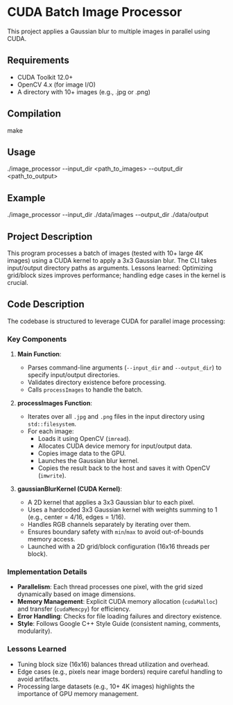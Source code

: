 # CUDA Batch Image Processor
This project applies a Gaussian blur to multiple images in parallel using CUDA.

## Requirements
- CUDA Toolkit 12.0+
- OpenCV 4.x (for image I/O)
- A directory with 10+ images (e.g., .jpg or .png)

## Compilation
make

## Usage
./image_processor --input_dir <path_to_images> --output_dir <path_to_output>

## Example
./image_processor --input_dir ./data/images --output_dir ./data/output

## Project Description
This program processes a batch of images (tested with 10+ large 4K images) using a CUDA kernel to apply a 3x3 Gaussian blur. The CLI takes input/output directory paths as arguments. Lessons learned: Optimizing grid/block sizes improves performance; handling edge cases in the kernel is crucial.

## Code Description
The codebase is structured to leverage CUDA for parallel image processing:

### Key Components
1. **Main Function**:
   - Parses command-line arguments (`--input_dir` and `--output_dir`) to specify input/output directories.
   - Validates directory existence before processing.
   - Calls `processImages` to handle the batch.

2. **processImages Function**:
   - Iterates over all `.jpg` and `.png` files in the input directory using `std::filesystem`.
   - For each image:
     - Loads it using OpenCV (`imread`).
     - Allocates CUDA device memory for input/output data.
     - Copies image data to the GPU.
     - Launches the Gaussian blur kernel.
     - Copies the result back to the host and saves it with OpenCV (`imwrite`).

3. **gaussianBlurKernel (CUDA Kernel)**:
   - A 2D kernel that applies a 3x3 Gaussian blur to each pixel.
   - Uses a hardcoded 3x3 Gaussian kernel with weights summing to 1 (e.g., center = 4/16, edges = 1/16).
   - Handles RGB channels separately by iterating over them.
   - Ensures boundary safety with `min`/`max` to avoid out-of-bounds memory access.
   - Launched with a 2D grid/block configuration (16x16 threads per block).

### Implementation Details
- **Parallelism**: Each thread processes one pixel, with the grid sized dynamically based on image dimensions.
- **Memory Management**: Explicit CUDA memory allocation (`cudaMalloc`) and transfer (`cudaMemcpy`) for efficiency.
- **Error Handling**: Checks for file loading failures and directory existence.
- **Style**: Follows Google C++ Style Guide (consistent naming, comments, modularity).

### Lessons Learned
- Tuning block size (16x16) balances thread utilization and overhead.
- Edge cases (e.g., pixels near image borders) require careful handling to avoid artifacts.
- Processing large datasets (e.g., 10+ 4K images) highlights the importance of GPU memory management.

